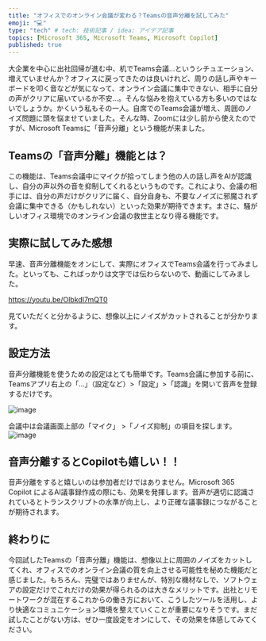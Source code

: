 ```yaml
---
title: "オフィスでのオンライン会議が変わる？Teamsの音声分離を試してみた"
emoji: "💻" 
type: "tech" # tech: 技術記事 / idea: アイデア記事
topics: [Microsoft 365, Microsoft Teams, Microsoft Copilot] 
published: true
---
```


大企業を中心に出社回帰が進む中、机でTeams会議...というシチュエーション、増えていませんか？オフィスに戻ってきたのは良いけれど、周りの話し声やキーボードを叩く音などが気になって、オンライン会議に集中できない、相手に自分の声がクリアに届いているか不安...。そんな悩みを抱えている方も多いのではないでしょうか。かくいう私もその一人。自席でのTeams会議が増え、周囲のノイズ問題に頭を悩ませていました。そんな時、Zoomには少し前から使えたのですが、Microsoft Teamsに「音声分離」という機能が来ました。

## Teamsの「音声分離」機能とは？

この機能は、Teams会議中にマイクが拾ってしまう他の人の話し声をAIが認識し、自分の声以外の音を抑制してくれるというものです。これにより、会議の相手には、自分の声だけがクリアに届く、自分自身も、不要なノイズに邪魔されず会議に集中できる（かもしれない）といった効果が期待できます。まさに、騒がしいオフィス環境でのオンライン会議の救世主となり得る機能です。

## 実際に試してみた感想

早速、音声分離機能をオンにして、実際にオフィスでTeams会議を行ってみました。といっても、こればっかりは文字では伝わらないので、動画にしてみました。

https://youtu.be/OlbkdI7mQT0

見ていただくと分かるように、想像以上にノイズがカットされることが分かります。

## 設定方法

音声分離機能を使うための設定はとても簡単です。Teams会議に参加する前に、Teamsアプリ右上の「...」（設定など）>「設定」>「認識」を開いて音声を登録するだけです。

![image](https://github.com/user-attachments/assets/3677d720-a1ed-4a7a-a430-20197d67b6f8)

会議中は会議画面上部の「マイク」 >「ノイズ抑制」の項目を探します。
![image](https://github.com/user-attachments/assets/ce385291-f2d6-4ad3-afc7-d585f20b5ba5)

## 音声分離するとCopilotも嬉しい！！

音声分離をすると嬉しいのは参加者だけではありません。Microsoft 365 Copilot によるAI議事録作成の際にも、効果を発揮します。音声が適切に認識されているとトランスクリプトの水準が向上し、より正確な議事録につながることが期待されます。

## 終わりに

今回試したTeamsの「音声分離」機能は、想像以上に周囲のノイズをカットしてくれ、オフィスでのオンライン会議の質を向上させる可能性を秘めた機能だと感じました。もちろん、完璧ではありませんが、特別な機材なしで、ソフトウェアの設定だけでこれだけの効果が得られるのは大きなメリットです。出社とリモートワークが混在するこれからの働き方において、こうしたツールを活用し、より快適なコミュニケーション環境を整えていくことが重要になりそうです。まだ試したことがない方は、ぜひ一度設定をオンにして、その効果を体感してみてください。
